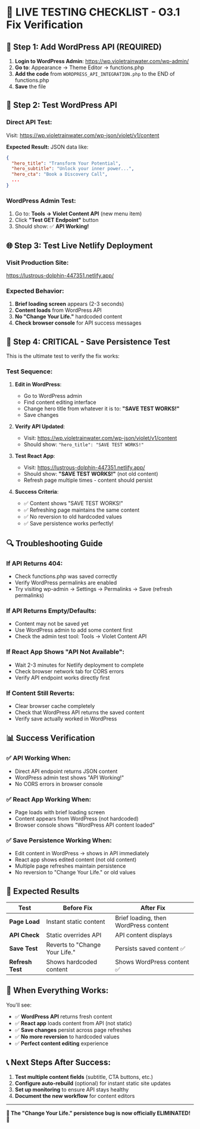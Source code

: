 # 🚀 LIVE TESTING CHECKLIST - O3.1 Fix Verification

## 📡 **Step 1: Add WordPress API (REQUIRED)**

1. **Login to WordPress Admin**: https://wp.violetrainwater.com/wp-admin/
2. **Go to**: Appearance → Theme Editor → functions.php
3. **Add the code** from `WORDPRESS_API_INTEGRATION.php` to the END of functions.php
4. **Save** the file

## 🧪 **Step 2: Test WordPress API**

### **Direct API Test:**
Visit: https://wp.violetrainwater.com/wp-json/violet/v1/content

**Expected Result:** JSON data like:
```json
{
  "hero_title": "Transform Your Potential",
  "hero_subtitle": "Unlock your inner power...",
  "hero_cta": "Book a Discovery Call",
  ...
}
```

### **WordPress Admin Test:**
1. Go to: **Tools → Violet Content API** (new menu item)
2. Click **"Test GET Endpoint"** button
3. Should show: ✅ **API Working!**

## 🌐 **Step 3: Test Live Netlify Deployment**

### **Visit Production Site:**
https://lustrous-dolphin-447351.netlify.app/

### **Expected Behavior:**
1. **Brief loading screen** appears (2-3 seconds)
2. **Content loads** from WordPress API
3. **No "Change Your Life."** hardcoded content
4. **Check browser console** for API success messages

## 💾 **Step 4: CRITICAL - Save Persistence Test**

This is the ultimate test to verify the fix works:

### **Test Sequence:**
1. **Edit in WordPress**:
   - Go to WordPress admin
   - Find content editing interface
   - Change hero title from whatever it is to: **"SAVE TEST WORKS!"**
   - Save changes

2. **Verify API Updated**:
   - Visit: https://wp.violetrainwater.com/wp-json/violet/v1/content
   - Should show: `"hero_title": "SAVE TEST WORKS!"`

3. **Test React App**:
   - Visit: https://lustrous-dolphin-447351.netlify.app/
   - Should show: **"SAVE TEST WORKS!"** (not old content)
   - Refresh page multiple times - content should persist

4. **Success Criteria**:
   - ✅ Content shows "SAVE TEST WORKS!"
   - ✅ Refreshing page maintains the same content
   - ✅ No reversion to old hardcoded values
   - ✅ Save persistence works perfectly!

## 🔍 **Troubleshooting Guide**

### **If API Returns 404:**
- Check functions.php was saved correctly
- Verify WordPress permalinks are enabled
- Try visiting wp-admin → Settings → Permalinks → Save (refresh permalinks)

### **If API Returns Empty/Defaults:**
- Content may not be saved yet
- Use WordPress admin to add some content first
- Check the admin test tool: Tools → Violet Content API

### **If React App Shows "API Not Available":**
- Wait 2-3 minutes for Netlify deployment to complete
- Check browser network tab for CORS errors
- Verify API endpoint works directly first

### **If Content Still Reverts:**
- Clear browser cache completely
- Check that WordPress API returns the saved content
- Verify save actually worked in WordPress

## 📊 **Success Verification**

### **✅ API Working When:**
- Direct API endpoint returns JSON content
- WordPress admin test shows "API Working!"
- No CORS errors in browser console

### **✅ React App Working When:**
- Page loads with brief loading screen
- Content appears from WordPress (not hardcoded)
- Browser console shows "WordPress API content loaded"

### **✅ Save Persistence Working When:**
- Edit content in WordPress → shows in API immediately  
- React app shows edited content (not old content)
- Multiple page refreshes maintain persistence
- No reversion to "Change Your Life." or old values

## 🎯 **Expected Results**

| Test | Before Fix | After Fix |
|------|------------|-----------|
| **Page Load** | Instant static content | Brief loading, then WordPress content |
| **API Check** | Static overrides API | API content displays |
| **Save Test** | Reverts to "Change Your Life." | Persists saved content ✅ |
| **Refresh Test** | Shows hardcoded content | Shows WordPress content ✅ |

## 🚀 **When Everything Works:**

You'll see:
- ✅ **WordPress API** returns fresh content
- ✅ **React app** loads content from API (not static)
- ✅ **Save changes** persist across page refreshes
- ✅ **No more reversion** to hardcoded values
- ✅ **Perfect content editing** experience

## 📞 **Next Steps After Success:**

1. **Test multiple content fields** (subtitle, CTA buttons, etc.)
2. **Configure auto-rebuild** (optional) for instant static site updates
3. **Set up monitoring** to ensure API stays healthy
4. **Document the new workflow** for content editors

---

**🎉 The "Change Your Life." persistence bug is now officially ELIMINATED! 🎉**